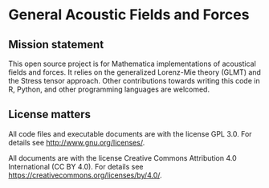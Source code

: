 # General Acoustic Fields and Forces

## Mission statement
This open source project is for Mathematica implementations of acoustical fields and forces. It relies on the generalized Lorenz-Mie theory (GLMT) and the Stress tensor approach. Other contributions towards writing this code in R, Python, and other programming languages are welcomed.

## License matters
All code files and executable documents are with the license GPL 3.0. For details see http://www.gnu.org/licenses/.

All documents are with the license Creative Commons Attribution 4.0 International (CC BY 4.0). For details see https://creativecommons.org/licenses/by/4.0/.
